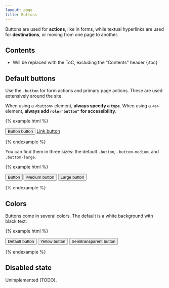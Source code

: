```yaml
---
layout: page
title: Buttons
---
```


Buttons are used for **actions**, like in forms, while textual hyperlinks are used for **destinations**, or moving from one page to another.

## Contents

* Will be replaced with the ToC, excluding the "Contents" header
{:toc}

## Default buttons

Use the `.button` for form actions and primary page actions. These are used extensively around the site.

When using a `<button>` element, **always specify a `type`**. When using a `<a>` element, **always add `role="button"` for accessibility**.

{% example html %}
<p class="button-example">
  <button class="button" type="button">Button button</button>
  <a class="button" href="#" role="button">Link button</a>
</p>
{% endexample %}

You can find them in three sizes: the default `.button`, `.buttom-medium`, and  `.buttom-large`.

{% example html %}
<p class="button-example">
  <button class="button" type="button">Button</button>
  <button class="button button-medium" type="button">Medium button</button>
  <button class="button button-large" type="button">Large button</button>
</p>
{% endexample %}

## Colors

Buttons come in several colors. The default is a white background with black text.

{% example html %}
<p class="button-example">
  <button class="button" type="button">Default button</button>
  <button class="button button-yellow" type="button">Yellow button</button>
  <button class="button button-semitransparent" type="button">Semitransparent button</button>
</p>
{% endexample %}

## Disabled state

Unimplemented (TODO).
